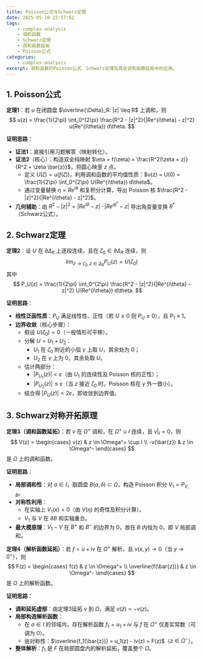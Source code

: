 ```yaml
---
title: Poisson公式与Schwarz定理
date: 2025-05-10 22:57:52
tags:
    - complex-analysis
    - 调和函数
    - Schwarz定理
    - 调和函数延拓
    - Poisson公式
categories:
    - complex-analysis
excerpt: 调和函数的Poisson公式、Schwarz定理及其在调和函数延拓中的应用。
---
```


## **1. Poisson公式**
**定理1**：若 $u$ 在闭圆盘 $\overline{\Delta}_R: |z| \leq R$ 上调和，则  
$$
u(z) = \frac{1}{2\pi} \int_0^{2\pi} \frac{R^2 - |z|^2}{|Re^{i\theta} - z|^2} u(Re^{i\theta})  d\theta.
$$

**证明思路**：  
- **证法1**：直接引用习题解答（映射转化）。  
- **证法2**（核心）：构造双全纯映射 $\eta = f(\zeta) = \frac{R^2(\zeta + z)}{R^2 + \zeta \bar{z}}$，将圆心映至 $z$ 点。  
  - 定义 $U(\zeta) = u(f(\zeta))$，利用调和函数的平均值性质：$u(z) = U(0) = \frac{1}{2\pi} \int_0^{2\pi} U(Re^{i\theta})  d\theta$。  
  - 通过变量替换 $\eta = Re^{i\theta}$ 和复积分计算，导出 Poisson 核 $\frac{R^2 - |z|^2}{|Re^{i\theta} - z|^2}$。  
- **几何辅助**：由 $R^2 - |z|^2 = |Re^{i\theta} - z| \cdot |Re^{i\theta^*} - z|$ 导出角变量变换 $\theta^*$（Schwarz公式）。

## **2. Schwarz定理**
**定理2**：设 $U$ 在 $\partial \Delta_R$ 上逐段连续，且在 $\zeta_0 \in \partial \Delta_R$ 连续，则  
$$
\lim_{z \to \zeta_0 , z \in \Delta_R} P_U(z) = U(\zeta_0)
$$
其中
$$
P_U(z) = \frac{1}{2\pi} \int_0^{2\pi} \frac{R^2 - |z|^2}{|Re^{i\theta} - z|^2} U(Re^{i\theta})  d\theta.
$$

**证明思路**：  
- **线性泛函性质**：$P_U$ 满足线性性、正性（若 $U \geq 0$ 则 $P_U \geq 0$），且 $P_1 \equiv 1$。  
- **边界收敛**（核心步骤）：  
  - 假设 $U(\zeta_0) = 0$（一般情形可平移）。  
  - 分解 $U = U_1 + U_2$：  
    - $U_1$ 在 $\zeta_0$ 附近的小弧 $\gamma$ 上取 $U$，其余处为 $0$；  
    - $U_2$ 在 $\gamma$ 上为 $0$，其余处取 $U$。  
  - 估计两部分：  
    - $|P_{U_1}(z)| < \varepsilon$（由 $U_1$ 的连续性及 Poisson 核的正性）；  
    - $|P_{U_2}(z)| \leq \varepsilon$（当 $z$ 接近 $\zeta_0$ 时，Poisson 核在 $\gamma$ 外一致小）。  
  - 结合得 $|P_U(z)| < 2\varepsilon$，即收敛到边界值。


## **3. Schwarz对称开拓原理**
**定理3（调和函数延拓）**：若 $v$ 在 $\Omega^+$ 调和，在 $\Omega^+ \cup I$ 连续，且 $v|_I = 0$，则  
$$
V(z) = \begin{cases} 
v(z) & z \in \Omega^+ \cup I \\
-v(\bar{z}) & z \in \Omega^-
\end{cases}
$$
是 $\Omega$ 上的调和函数。  

**证明思路**：  
- **局部调和性**：对 $a \in I$，取圆盘 $B(a,\delta) \subset \Omega$，构造 Poisson 积分 $V_1 = P_{V,B}$。  
- **对称性利用**：  
  - 在实轴上 $V_1(x) = 0$（由 $V(\eta)$ 的奇性及积分计算）。  
  - $V_1$ 与 $V$ 在 $\partial B$ 和实轴重合。  
- **最大模原理**：$V_1 - V$ 在 $B^+$ 和 $B^-$ 的边界为 $0$，故在 $B$ 内恒为 $0$，即 $V$ 局部调和。

**定理4（解析函数延拓）**：若 $f = u + iv$ 在 $\Omega^+$ 解析，且 $v(x,y) \to 0$（当 $y \to 0^+$），则  
$$
F(z) = \begin{cases} 
f(z) & z \in \Omega^+ \\
\overline{f(\bar{z})} & z \in \Omega^-
\end{cases}
$$
是 $\Omega$ 上的解析函数。  

**证明思路**：  
- **调和延拓虚部**：由定理3延拓 $v$ 到 $\Omega$，满足 $v(\bar{z}) = -v(z)$。  
- **局部构造解析函数**：  
  - 在 $a \in I$ 的邻域内，存在解析函数 $f_1 = u_1 + iv$ 与 $f$ 在 $\Omega^+$ 仅差实常数（可调为 $0$）。  
  - 由对称性：$\overline{f_1(\bar{z})} = u_1(z) - iv(z) = F(z)$（$z \in \Omega^-$）。  
- **整体解析**：$f_1$ 是 $F$ 在局部圆盘内的解析延拓，覆盖整个 $\Omega$。
